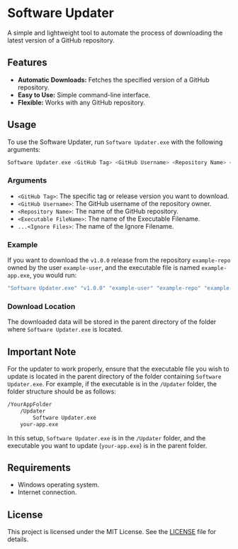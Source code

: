 # Software Updater

A simple and lightweight tool to automate the process of downloading the latest version of a GitHub repository. 

## Features

- **Automatic Downloads:** Fetches the specified version of a GitHub repository.
- **Easy to Use:** Simple command-line interface.
- **Flexible:** Works with any GitHub repository.

## Usage

To use the Software Updater, run `Software Updater.exe` with the following arguments:

```php
Software Updater.exe <GitHub Tag> <GitHub Username> <Repository Name> <Executable FileName>
```

### Arguments

- `<GitHub Tag>`: The specific tag or release version you want to download.
- `<GitHub Username>`: The GitHub username of the repository owner.
- `<Repository Name>`: The name of the GitHub repository.
- `<Executable FileName>`: The name of the Executable Filename.
- `...<Ignore Files>`: The name of the Ignore Filename.

### Example

If you want to download the `v1.0.0` release from the repository `example-repo` owned by the user `example-user`, and the executable file is named `example-app.exe`, you would run:

```php
"Software Updater.exe" "v1.0.0" "example-user" "example-repo" "example-app" "ignore.1" "ignore.2"
```

### Download Location

The downloaded data will be stored in the parent directory of the folder where `Software Updater.exe` is located.

## Important Note

For the updater to work properly, ensure that the executable file you wish to update is located in the parent directory of the folder containing `Software Updater.exe`. For example, if the executable is in the `/Updater` folder, the folder structure should be as follows:

```markdown
/YourAppFolder
    /Updater
        Software Updater.exe
    your-app.exe
```

In this setup, `Software Updater.exe` is in the `/Updater` folder, and the executable you want to update (`your-app.exe`) is in the parent folder.

## Requirements

- Windows operating system.
- Internet connection.

## License

This project is licensed under the MIT License. See the [LICENSE](LICENSE) file for details.

